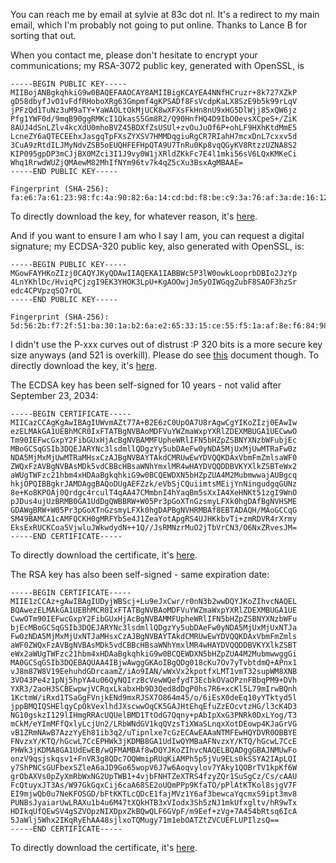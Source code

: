 You can reach me by email at sylvie at 83c dot nl. It's a redirect to my main email, which I'm probably not going to put online.
Thanks to Lance B for sorting that out.

When you contact me, please don't hesitate to encrypt your communications;  my RSA-3072 public key, generated with OpenSSL, is

```
-----BEGIN PUBLIC KEY-----
MIIBojANBgkqhkiG9w0BAQEFAAOCAY8AMIIBigKCAYEA4NNfHCruzr+8k727XZkP
gD58dbyfJvO1vFdfRHoboXRg63Gmpmf4gKPSADf8FsVcdpKaLX8SzE9b5k99rLqV
jPFzQd1TuNz3uM9aTY+YaWAOLtOkMjUCK8wXFXsFkHn8nU9xHG5DlWjj85xQW6jz
Pfg1YWF0d/9mqB90ggRMKcI1QkasS5Gm8R2/Q90HnfHQ4D9IbO0evsXCpeS+/ZiK
8AUJ4dSnLZlv4kcXdU0mhoBVZ45BDXfZsUSUl+zvOuJuOf6P+ohLF9HXhKtdMmE5
LcneZY6aQTECEEhxJasgqTpFXsZYXSV7HMMDqgiuRgCR7RIahH7mcxDnL7cxxv5d
3CuA9zRtdILJMyNdvZSB5oEUQHFEFHpQTA9U7TnRu0Kp8vqQGyKV8RtzzUZNA8S2
KIP095gpDP3mCJjBX0MZci3I1J9vy0W1jXRldZKkFc7E4l1mki56sV6LQxKMKeCi
Whq1RrwdWUZjQMAewM82MhIfNYm96tv7k4qZ5cXu3BsxAgMBAAE=
-----END PUBLIC KEY-----

Fingerprint (SHA-256): fa:e6:7a:61:23:98:fc:4a:90:82:6a:14:cd:bd:f8:be:c9:3a:76:af:3a:de:16:12:97:6e:93:1c:d5:8e:ab:36
```

To directly download the key, for whatever reason, it's [here](certs/rsa3072.pub).

And if you want to ensure I am who I say I am, you can request a digital signature; my ECDSA-320 public key, also generated with OpenSSL, is:

```
-----BEGIN PUBLIC KEY-----
MGowFAYHKoZIzj0CAQYJKyQDAwIIAQEKA1IABBWc5P3lW0owkLooprbDBIo2JzYp
4LnYKhlDc/HviqPCjzgI9EK3YHOK3LpU+KgAOOwjJm5yOIWGqgZubF8SAOF3hzSr
edc4CPVpzqSQ7rOL
-----END PUBLIC KEY-----

Fingerprint (SHA-256): 5d:56:2b:f7:2f:51:ba:30:1a:b2:6a:e2:65:33:15:ce:55:f5:1a:af:8e:f6:84:98:74:ac:24:13:29:61:0d:6f
```

I didn't use the P-xxx curves out of distrust :P 320 bits is a more secure key size anyways (and 521 is overkill). Please do see [this](https://bada55.cr.yp.to/brainpool.html) document though. To directly download the key, it's [here](certs/brainpool320t1.pub).

The ECDSA key has been self-signed for 10 years - not valid after September 23, 2034:

```
-----BEGIN CERTIFICATE-----
MIICazCCAgKgAwIBAgIUWvmAZt77A+B2E6zC0UpOA7U8rAgwCgYIKoZIzj0EAwIw
ezELMAkGA1UEBhMCR0IxFTATBgNVBAoMDFVuYWZmaWxpYXRlZDEXMBUGA1UECwwO
Tm90IEFwcGxpY2FibGUxHjAcBgNVBAMMFUpheWRlIFN5bHZpZSBNYXNzbWFubjEc
MBoGCSqGSIb3DQEJARYNc3lsdmllQDgzYy5ubDAeFw0yNDA5MjUxMjUwMTRaFw0z
NDA5MjMxMjUwMTRaMHsxCzAJBgNVBAYTAkdCMRUwEwYDVQQKDAxVbmFmZmlsaWF0
ZWQxFzAVBgNVBAsMDk5vdCBBcHBsaWNhYmxlMR4wHAYDVQQDDBVKYXlkZSBTeWx2
aWUgTWFzc21hbm4xHDAaBgkqhkiG9w0BCQEWDXN5bHZpZUA4M2MubmwwajAUBgcq
hkjOPQIBBgkrJAMDAggBAQoDUgAEFZzk/eVbSjCQuiimtsMEijYnNingudgqGUNz
8e+Ko8KPOAj0Qrdgc4rculT4qAA47CMmbnI4hYaqBm5sXxIA4XeHNKt51zgI9WnO
pJDus4ujUzBRMB0GA1UdDgQWBBRW+W05Pr3pGoXTnGzsmyLFXk0hgDAfBgNVHSME
GDAWgBRW+W05Pr3pGoXTnGzsmyLFXk0hgDAPBgNVHRMBAf8EBTADAQH/MAoGCCqG
SM49BAMCA1cAMFQCKH0gMRFYbSe4J1ZeaYotApgRS4UJHKkbvTi+zmRDVR4rXrmy
EksExRUCKCoa5VjwluJWkwdydN++1Q//JsRMNzrMuO2jTbVrCN3/O6NxZRvesJM=
-----END CERTIFICATE-----
```

To directly download the certificate, it's [here](certs/rsa3072_cert.crt).

The RSA key has also been self-signed - same expiration date:

```
-----BEGIN CERTIFICATE-----
MIIE1zCCAz+gAwIBAgIUDyjWBScj+Lu9eJxCwr/r0nN3b2wwDQYJKoZIhvcNAQEL
BQAwezELMAkGA1UEBhMCR0IxFTATBgNVBAoMDFVuYWZmaWxpYXRlZDEXMBUGA1UE
CwwOTm90IEFwcGxpY2FibGUxHjAcBgNVBAMMFUpheWRlIFN5bHZpZSBNYXNzbWFu
bjEcMBoGCSqGSIb3DQEJARYNc3lsdmllQDgzYy5ubDAeFw0yNDA5MjUxMjUxNTJa
Fw0zNDA5MjMxMjUxNTJaMHsxCzAJBgNVBAYTAkdCMRUwEwYDVQQKDAxVbmFmZmls
aWF0ZWQxFzAVBgNVBAsMDk5vdCBBcHBsaWNhYmxlMR4wHAYDVQQDDBVKYXlkZSBT
eWx2aWUgTWFzc21hbm4xHDAaBgkqhkiG9w0BCQEWDXN5bHZpZUA4M2MubmwwggGi
MA0GCSqGSIb3DQEBAQUAA4IBjwAwggGKAoIBgQDg018cKu7Ov7yTvbtdmQ+APnx1
vJ8m87W8V19EehuhdGDrcaamZ/iAo9IAN/wWxVx2kpotfxLMT1vmT32supWM8XNB
3VO43Pe4z1pNj5hpYA4u06QyNQIrzBcVewWQefydT3EcbkOVaOPznFBbqPM9+DVh
YXR3/2aoH3SCBEwpwjVCRqxLkabxHb9D3Qed8dDgP0hs7R6+xcKl5L79mIrwBQnh
1KctmW/iRxd1TSaGgFVnjkENd9mxRJSX7O864m45/o/6iEsX0deEq10yYTktyd5l
jppBMQIQSHElqyCpOkVexlhdJXscwwOqCK5GAJHtEhqEfuZzEOcvtzHG/l3cK4D3
NG10gskzI129lIHmgRRAcUQUelBMD1TtOdG7Qqny+pAbIpXxG3PNRk0DxLYog/T3
mCkM/eYImMFfQxlyLcjUn2/LRbWNdGV1kqQVzsTiXWaSLnqxXotDEowp4KJaGrVG
vB1ZRmNAwB7AzzYyEh81ib3q2/uTipnlxe7cGzECAwEAAaNTMFEwHQYDVR0OBBYE
FNvzxY/KTQ/hGcwL7CcEPHWk3jKDMB8GA1UdIwQYMBaAFNvzxY/KTQ/hGcwL7CcE
PHWk3jKDMA8GA1UdEwEB/wQFMAMBAf8wDQYJKoZIhvcNAQELBQADggGBAJNMUwFo
onzV9qsjskqsv1+FnVR3g8QDc7OQWmipRUqKiAMPh5p5jVu9ELs0kSSYA2IApLQI
y7ShPNCsGUFbexSZleA6aJD9Go65wopV6J7w6Aoqvylov7YAky1QOBrTV1kpKf6W
grObAXVs0pZyXmRbWxNG2UpTWB1+4vjbFNHTZeXTRS4fzyZQr1SuSgCz/Cs/cAAU
FcQtuyxJT3As/W97GkGqxCij6caA68SE2oUQmPPp9KfaTO/pPlAtKTKol8sjgV7F
EI9mjwQb0u7NeKFOSGD/bFtKKTLcQDcE1fajMVz1Y6af3bewcaYqcmxS9ipt3mv8
PUNBsJyaiarUwLRAXu1b4u6M47tXQkHTB3xVIodx3Sh5zNJ1mkUfxgltv/hR9wTx
HDIkqUfQEwSV4gSZVOpzNIXDpxZkBQwQLF6GVpF/m9Eef+zVg+7A454bRtsq6IcA
5JaWlj5Whx2IKqRyEhAA48sjlxoTQMugy71m1ebOATZtZVCUEFLUPIlzsQ==
-----END CERTIFICATE-----
```

To directly download the certificate, it's [here](certs/brainpool320t1_cert.crt).